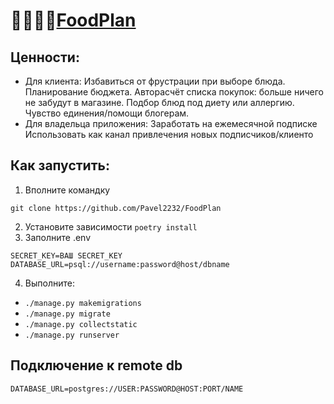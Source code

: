 # 🍧🍳🥐🦑[FoodPlan](http://51.250.97.251/)
## Ценности:
- Для клиента:
Избавиться от фрустрации при выборе блюда.
Планирование бюджета.
Авторасчёт списка покупок: больше ничего не забудут в магазине.
Подбор блюд под диету или аллергию.
Чувство единения/помощи блогерам. 
- Для владельца приложения:
Заработать на ежемесячной подписке
Использовать как канал привлечения новых подписчиков/клиенто


## Как запустить:
1. Вполните командку 
```
git clone https://github.com/Pavel2232/FoodPlan
```
2. Установите зависимости ``` poetry install ```
3. Заполните .env
```
SECRET_KEY=ВАШ SECRET_KEY
DATABASE_URL=psql://username:password@host/dbname
```

4. Выполните:
- ```./manage.py makemigrations```
- ```./manage.py migrate```
- ```./manage.py collectstatic```
- ```./manage.py runserver```

## Подключение к remote db
`DATABASE_URL=postgres://USER:PASSWORD@HOST:PORT/NAME`
